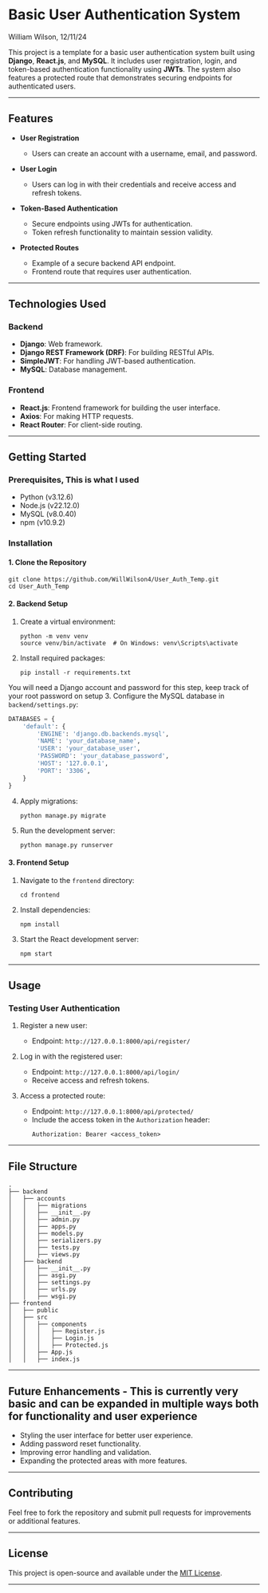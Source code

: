 # Basic User Authentication System
William Wilson, 12/11/24

This project is a template for a basic user authentication system built using **Django**, **React.js**, and **MySQL**. 
It includes user registration, login, and token-based authentication functionality using **JWTs**. 
The system also features a protected route that demonstrates securing endpoints for authenticated users.

---
## Features

- **User Registration**
  - Users can create an account with a username, email, and password.

- **User Login**
  - Users can log in with their credentials and receive access and refresh tokens.

- **Token-Based Authentication**
  - Secure endpoints using JWTs for authentication.
  - Token refresh functionality to maintain session validity.

- **Protected Routes**
  - Example of a secure backend API endpoint.
  - Frontend route that requires user authentication.

---

## Technologies Used

### Backend
- **Django**: Web framework.
- **Django REST Framework (DRF)**: For building RESTful APIs.
- **SimpleJWT**: For handling JWT-based authentication.
- **MySQL**: Database management.

### Frontend
- **React.js**: Frontend framework for building the user interface.
- **Axios**: For making HTTP requests.
- **React Router**: For client-side routing.

---

## Getting Started

### Prerequisites, This is what I used 

- Python (v3.12.6)
- Node.js (v22.12.0)
- MySQL (v8.0.40)
- npm (v10.9.2)

### Installation

#### 1. Clone the Repository
```WPS
git clone https://github.com/WillWilson4/User_Auth_Temp.git
cd User_Auth_Temp
```

#### 2. Backend Setup
1. Create a virtual environment:
   ```WPS
   python -m venv venv
   source venv/bin/activate  # On Windows: venv\Scripts\activate
   ```

2. Install required packages:
   ```WPS
   pip install -r requirements.txt
   ```

You will need a Django account and password for this step, keep track of your root password on setup
3. Configure the MySQL database in `backend/settings.py`:
   ```python
   DATABASES = {
       'default': {
           'ENGINE': 'django.db.backends.mysql',
           'NAME': 'your_database_name',
           'USER': 'your_database_user',
           'PASSWORD': 'your_database_password',
           'HOST': '127.0.0.1',
           'PORT': '3306',
       }
   }
   ```

4. Apply migrations:
   ```WPS
   python manage.py migrate
   ```

5. Run the development server:
   ```WPS
   python manage.py runserver
   ```

#### 3. Frontend Setup
1. Navigate to the `frontend` directory:
   ```WPS
   cd frontend
   ```

2. Install dependencies:
   ```WPS
   npm install
   ```

3. Start the React development server:
   ```WPS
   npm start
   ```

---

## Usage

### Testing User Authentication

1. Register a new user:
   - Endpoint: `http://127.0.0.1:8000/api/register/`

2. Log in with the registered user:
   - Endpoint: `http://127.0.0.1:8000/api/login/`
   - Receive access and refresh tokens.

3. Access a protected route:
   - Endpoint: `http://127.0.0.1:8000/api/protected/`
   - Include the access token in the `Authorization` header:
     ```
     Authorization: Bearer <access_token>
     ```

---

## File Structure

```plaintext
.
├── backend
│   ├── accounts
│   │   ├── migrations
│   │   ├── __init__.py
│   │   ├── admin.py
│   │   ├── apps.py
│   │   ├── models.py
│   │   ├── serializers.py
│   │   ├── tests.py
│   │   ├── views.py
│   ├── backend
│   │   ├── __init__.py
│   │   ├── asgi.py
│   │   ├── settings.py
│   │   ├── urls.py
│   │   ├── wsgi.py
├── frontend
│   ├── public
│   ├── src
│   │   ├── components
│   │   │   ├── Register.js
│   │   │   ├── Login.js
│   │   │   ├── Protected.js
│   │   ├── App.js
│   │   ├── index.js
```

---

## Future Enhancements - This is currently very basic and can be expanded in multiple ways both for functionality and user experience

- Styling the user interface for better user experience.
- Adding password reset functionality.
- Improving error handling and validation.
- Expanding the protected areas with more features.

---

## Contributing

Feel free to fork the repository and submit pull requests for improvements or additional features.

---

## License

This project is open-source and available under the [MIT License](LICENSE).

---
